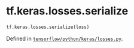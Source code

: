 <div itemscope itemtype="http://developers.google.com/ReferenceObject">
<meta itemprop="name" content="tf.keras.losses.serialize" />
<meta itemprop="path" content="Stable" />
</div>

# tf.keras.losses.serialize

``` python
tf.keras.losses.serialize(loss)
```



Defined in [`tensorflow/python/keras/losses.py`](/code/stable/tensorflow/python/keras/losses.py).

